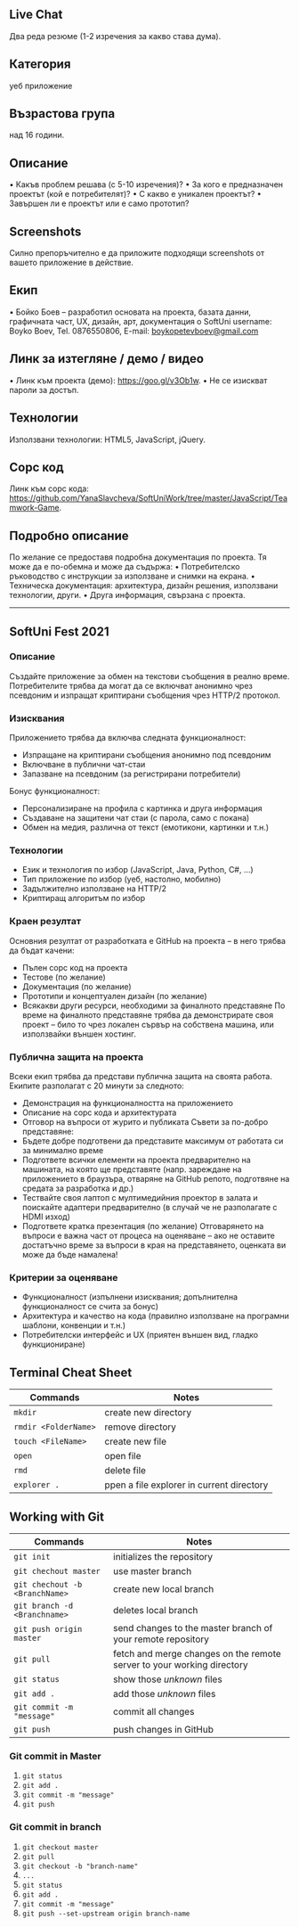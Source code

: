 ## Live Chat
Два реда резюме (1-2 изречения за какво става дума).

## Категория
уеб приложение

## Възрастова група
над 16 години.

## Описание
• Какъв проблем решава (с 5-10 изречения)?
• За кого е предназначен проектът (кой е потребителят)?
• С какво е уникален проектът?
• Завършен ли е проектът или е само прототип?

## Screenshots
Силно препоръчително е да приложите подходящи screenshots от вашето приложение в
действие.

## Екип
• Бойко Боев – разработил основата на проекта, базата данни, графичната част, UX, дизайн, арт, документация
o SoftUni username: Boyko Boev, Tel. 0876550806, E-mail: boykopetevboev@gmail.com

## Линк за изтегляне / демо / видео
• Линк към проекта (демо): https://goo.gl/v3Ob1w.
• Не се изискват пароли за достъп.
## Технологии
Използвани технологии: HTML5, JavaScript, jQuery.
## Сорс код
Линк към сорс кода: https://github.com/YanaSlavcheva/SoftUniWork/tree/master/JavaScript/Teamwork-Game.
## Подробно описание
По желание се предоставя подробна документация по проекта. Тя може да е по-обемна и
може да съдържа:
• Потребителско ръководство с инструкции за използване и снимки на екрана.
• Техническа документация: архитектура, дизайн решения, използвани технологии,
други.
• Друга информация, свързана с проекта.

<hr>

## SoftUni Fest 2021

### Описание
Създайте приложение за обмен на текстови съобщения в реално време. Потребителите трябва
да могат да се включват анонимно чрез псевдоним и изпращат криптирани съобщения чрез
HTTP/2 протокол.
### Изисквания
Приложението трябва да включва следната функционалност:
* Изпращане на криптирани съобщения анонимно под псевдоним
* Включване в публични чат-стаи
* Запазване на псевдоним (за регистрирани потребители)

Бонус функционалност:
* Персонализиране на профила с картинка и друга информация
* Създаване на защитени чат стаи (с парола, само с покана)
* Обмен на медия, различна от текст (емотикони, картинки и т.н.)
### Технологии
* Език и технология по избор (JavaScript, Java, Python, C#, …)
* Тип приложение по избор (уеб, настолно, мобилно)
* Задължително използване на HTTP/2
* Криптиращ алгоритъм по избор
### Краен резултат
Основния резултат от разработката е GitHub на проекта – в него трябва да бъдат качени:
* Пълен сорс код на проекта
* Тестове (по желание)
* Документация (по желание)
* Прототипи и концептуален дизайн (по желание)
* Всякакви други ресурси, необходими за финалното представяне
По време на финалното представяне трябва да демонстрирате своя проект – било то чрез
локален сървър на собствена машина, или използвайки външен хостинг.
### Публична защита на проекта
Всеки екип трябва да представи публична защита на своята работа. Екипите разполагат с 20
минути за следното:
* Демонстрация на функционалността на приложението
* Описание на сорс кода и архитектурата
* Отговор на въпроси от журито и публиката
Съвети за по-добро представяне:
* Бъдете добре подготвени да представите максимум от работата си за минимално
време
* Подгответе всички елементи на проекта предварително на машината, на която ще
представяте (напр. зареждане на приложението в браузъра, отваряне на GitHub репото,
подготвяне на средата за разработка и др.)
* Тествайте своя лаптоп с мултимедийния проектор в залата и поискайте адаптери
предварително (в случай че не разполагате с HDMI изход)
* Подгответе кратка презентация (по желание)
Отговарянето на въпроси е важна част от процеса на оценяване – ако не оставите достатъчно
време за въпроси в края на представянето, оценката ви може да бъде намалена!
### Критерии за оценяване
* Функционалност (изпълнени изисквания; допълнителна функционалност се счита за
бонус)
* Архитектура и качество на кода (правилно използване на програмни шаблони,
конвенции и т.н.)
* Потребителски интерфейс и UX (приятен външен вид, гладко функциониране)

## Terminal Cheat Sheet

| Commands | Notes |
| -------- | ----- |
| `mkdir`  | create new directory |
| `rmdir <FolderName>`  | remove directory |
| `touch <FileName>` | create new file |
| `open ` | open file |
| `rmd` | delete file |
| `explorer .` | ppen a file explorer in current directory |

## Working with Git

| Commands | Notes |
| -------- | ----- |
| `git init` | initializes the repository |
| `git chechout master` | use master branch |
| `git chechout -b <BranchName>` | create new local branch |
| `git branch -d <Branchname>`   | deletes local branch |
| `git push origin master` | send changes to the master branch of your remote repository |
| `git pull` | fetch and merge changes on the remote server to your working directory |
| `git status` | show those *unknown* files |
| `git add .` |  add those *unknown* files |
| `git commit -m "message"` |  commit all changes |
| `git push` | push changes in GitHub |

### Git commit in Master
1. `git status`
2. `git add .`
3. `git commit -m "message"` 
4. `git push`

### Git commit in branch
1. `git checkout master`
2. `git pull`
3. `git checkout -b "branch-name"`
4. `...`
5. `git status`
6. `git add .`
7. `git commit -m "message"` 
8. `git push --set-upstream origin branch-name`
